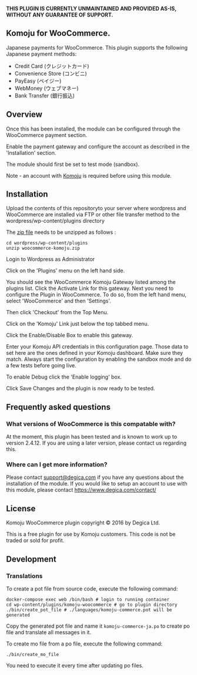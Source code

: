 **THIS PLUGIN IS CURRENTLY UNMAINTAINED AND PROVIDED AS-IS, WITHOUT ANY
GUARANTEE OF SUPPORT.**

## Komoju for WooCommerce.

Japanese payments for WooCommerce.
This plugin supports the following Japanese payment methods:

* Credit Card (クレジットカード)
* Convenience Store (コンビニ)
* PayEasy (ペイジー)
* WebMoney (ウェブマネー)
* Bank Transfer (銀行振込)

## Overview

Once this has been installed, the module can be configured through the
WooCommerce payment section.

Enable the payment gateway and configure the account as described in the
'Installation' section.

The module should first be set to test mode (sandbox).

Note - an account with [Komoju](https://komoju.com) is required before using this
module.

## Installation

Upload the contents of this repositoryto your server where wordpress and WooCommerce are installed
via FTP or other file transfer method to the wordpress/wp-content/plugins
directory

The [zip file](https://github.com/komoju/komoju-woocommerce/archive/master.zip) needs to be unzipped as follows :

```
cd wordpress/wp-content/plugins
unzip woocommerce-komoju.zip
```

Login to Wordpress as Administrator 

Click on the 'Plugins' menu on the left hand side.

You should see the WooCommerce Komoju Gateway listed among the plugins list. Click the Activate Link
for this gateway.
Next you need to configure the Plugin in WooCommerce. To do so, from the left hand menu, 
select 'WooCommerce' and then 'Settings'.

Then click 'Checkout' from the Top Menu.

Click on the 'Komoju' Link just below the top tabbed menu.

Click the Enable/Disable Box to enable this gateway.

Enter your Komoju API credentials in this configuration page. Those data to set here are the ones defined in your Komoju dashboard.
Make sure they match.
Always start the configuration by enabling the sandbox mode and do a few tests before going live.

To enable Debug click the 'Enable logging' box.

Click Save Changes and the plugin is now ready to be tested.

## Frequently asked questions

### What versions of WooCommerce is this compatable with?

At the moment, this plugin has been tested and is known to work up to version
2.4.12. If you are using a later version, please contact us regarding this.

### Where can I get more information?

Please contact support@degica.com if you have any questions about
the installation of the module. If you would like to setup an account to use
with this module, please contact https://www.degica.com/contact/

## License

Komoju WooCommerce plugin copyright © 2016 by Degica Ltd.

This is a free plugin for use by Komoju customers. This code is not be traded or sold for profit.

## Development

### Translations

To create a pot file from source code, execute the following command:

```
docker-compose exec web /bin/bash # login to running container
cd wp-content/plugins/komoju-woocommerce # go to plugin directory
./bin/create_pot_file # ./languages/komoju-commerce.pot will be generated
```

Copy the generated pot file and name it `komoju-commerce-ja.po` to create po file and translate all messages in it.

To create mo file from a po file, execute the following command:

```
./bin/create_mo_file
```

You need to execute it every time after updating po files.
